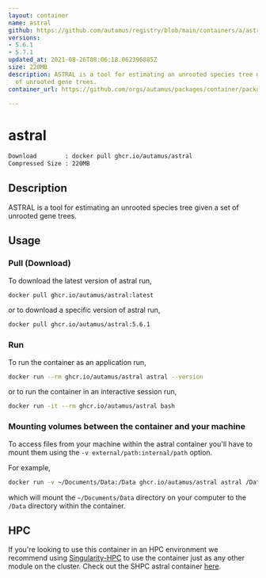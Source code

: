 ```yaml
---
layout: container
name: astral
github: https://github.com/autamus/registry/blob/main/containers/a/astral/spack.yaml
versions:
- 5.6.1
- 5.7.1
updated_at: 2021-08-26T08:06:18.062396885Z
size: 220MB
description: ASTRAL is a tool for estimating an unrooted species tree given a set
  of unrooted gene trees.
container_url: https://github.com/orgs/autamus/packages/container/package/astral

---
```

# astral
```bash 
Download        : docker pull ghcr.io/autamus/astral
Compressed Size : 220MB
```

## Description
ASTRAL is a tool for estimating an unrooted species tree given a set of unrooted gene trees.

## Usage
### Pull (Download)
To download the latest version of astral run,

```bash
docker pull ghcr.io/autamus/astral:latest
```

or to download a specific version of astral run,

```bash
docker pull ghcr.io/autamus/astral:5.6.1
```
### Run
To run the container as an application run,
```bash
docker run --rm ghcr.io/autamus/astral astral --version
```

or to run the container in an interactive session run,
```bash
docker run -it --rm ghcr.io/autamus/astral bash
```

### Mounting volumes between the container and your machine
To access files from your machine within the astral container you'll have to mount them using the `-v external/path:internal/path` option.

For example,
```bash
docker run -v ~/Documents/Data:/Data ghcr.io/autamus/astral astral /Data/myData.csv
```
which will mount the `~/Documents/Data` directory on your computer to the `/Data` directory within the container.

## HPC
If you're looking to use this container in an HPC environment we recommend using [Singularity-HPC](https://singularity-hpc.readthedocs.io) to use the container just as any other module on the cluster. Check out the SHPC astral container [here](https://singularityhub.github.io/singularity-hpc/r/ghcr.io-autamus-astral/).